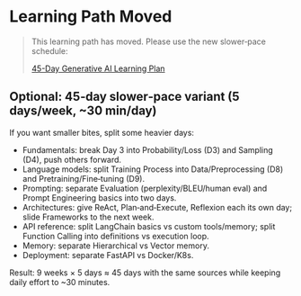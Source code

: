 # Learning Path Moved

> This learning path has moved. Please use the new slower‑pace schedule:
>
> [45-Day Generative AI Learning Plan](learning-path-45-days.md)

## Optional: 45‑day slower‑pace variant (5 days/week, ~30 min/day)

If you want smaller bites, split some heavier days:

- Fundamentals: break Day 3 into Probability/Loss (D3) and Sampling (D4), push others forward.
- Language models: split Training Process into Data/Preprocessing (D8) and Pretraining/Fine‑tuning (D9).
- Prompting: separate Evaluation (perplexity/BLEU/human eval) and Prompt Engineering basics into two days.
- Architectures: give ReAct, Plan‑and‑Execute, Reflexion each its own day; slide Frameworks to the next week.
- API reference: split LangChain basics vs custom tools/memory; split Function Calling into definitions vs execution loop.
- Memory: separate Hierarchical vs Vector memory.
- Deployment: separate FastAPI vs Docker/K8s.

Result: 9 weeks × 5 days ≈ 45 days with the same sources while keeping daily effort to ~30 minutes.
